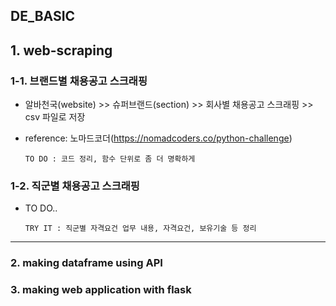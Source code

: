 ## DE_BASIC

## 1. web-scraping
### 1-1. 브랜드별 채용공고 스크래핑 
- 알바천국(website) >> 슈퍼브랜드(section) >> 회사별 채용공고 스크래핑 >> csv 파일로 저장
- reference: 노마드코더(https://nomadcoders.co/python-challenge)

      TO DO : 코드 정리, 함수 단위로 좀 더 명확하게  

### 1-2. 직군별 채용공고 스크래핑
- TO DO..

      TRY IT : 직군별 자격요건 업무 내용, 자격요건, 보유기술 등 정리
     

----------
### 2. making dataframe using API 
### 3. making web application with flask

